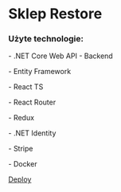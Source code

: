 <h1>Sklep Restore</h1>
<h3>Użyte technologie:</h3>
<p>- .NET Core Web API - Backend</p>
<p>- Entity Framework</p>
<p> - React TS</p>
<p> - React Router</p>
<p> - Redux</p>
<p>- .NET Identity</p>
<p>- Stripe</p>
<p>- Docker</p>
<a href="https://restore-shop-app.fly.dev/">Deploy</p>
